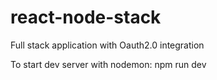 # react-node-stack
Full stack application with Oauth2.0 integration


To start dev server with nodemon: npm run dev
